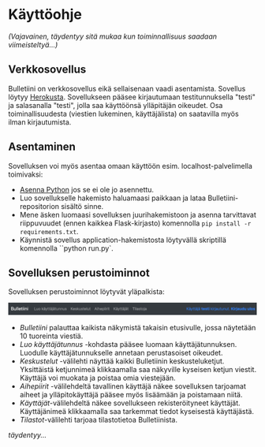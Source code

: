 # Käyttöohje

_(Vajavainen, täydentyy sitä mukaa kun toiminnallisuus saadaan viimeisteltyä...)_

## Verkkosovellus

Bulletiini on verkkosovellus eikä sellaisenaan vaadi asentamista. Sovellus löytyy [Herokusta](https://bulletiini.herokuapp.com/). Sovellukseen pääsee kirjautumaan testitunnuksella "testi" ja salasanalla "testi", jolla saa käyttöönsä ylläpitäjän oikeudet. Osa toiminallisuudesta (viestien lukeminen, käyttäjälista) on saatavilla myös ilman kirjautumista.

## Asentaminen

Sovelluksen voi myös asentaa omaan käyttöön esim. localhost-palvelimella toimivaksi:
* [Asenna Python](https://www.python.org/downloads/) jos se ei ole jo asennettu.
* Luo sovellukselle hakemisto haluamaasi paikkaan ja lataa Bulletiini-repositorion sisältö sinne.
* Mene äsken luomaasi sovelluksen juurihakemistoon ja asenna tarvittavat riippuvuudet (ennen kaikkea Flask-kirjasto) komennolla ``pip install -r requirements.txt``.
* Käynnistä sovellus application-hakemistosta löytyvällä skriptillä komennolla ``python run.py`.

## Sovelluksen perustoiminnot

Sovelluksen perustoiminnot löytyvät yläpalkista:

![](bulletin_ui.png)

* _Bulletiini_ palauttaa kaikista näkymistä takaisin etusivulle, jossa näytetään 10 tuoreinta viestiä.
* _Luo käyttäjätunnus_ -kohdasta pääsee luomaan käyttäjätunnuksen. Luodulle käyttäjätunnukselle annetaan perustasoiset oikeudet.
* _Keskustelut_ -välilehti näyttää kaikki Bulletiinin keskusteluketjut. Yksittäistä ketjunnimeä klikkaamalla saa näkyville kyseisen ketjun viestit. Käyttäjä voi muokata ja poistaa omia viestejään.
* _Aihepiirit_ -välilehdeltä tavallinen käyttäjä näkee sovelluksen tarjoamat aiheet ja ylläpitokäyttäjä pääsee myös lisäämään ja poistamaan niitä.
* _Käyttäjät_-välilehdeltä näkee sovellukseen rekisteröityneet käyttäjät. Käyttäjänimeä klikkaamalla saa tarkemmat tiedot kyseisestä käyttäjästä.
* _Tilastot_-välilehti tarjoaa tilastotietoa Bulletiinista.

_täydentyy..._

